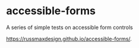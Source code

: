 # accessible-forms
A series of simple tests on accessible form controls

https://russmaxdesign.github.io/accessible-forms/.
